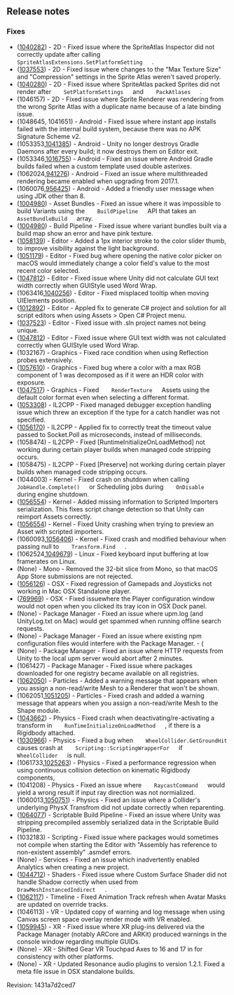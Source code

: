 ## Release notes

### Fixes

-   ([1040282](https://issuetracker.unity3d.com/product/unity/issues/guid/1040282/)) - 2D - Fixed issue where the SpriteAtlas Inspector did not correctly update after calling`     SpriteAtlasExtensions.SetPlatformSetting    `.
-   ([1037553](https://issuetracker.unity3d.com/product/unity/issues/guid/1037553/)) - 2D - Fixed issue where changes to the \"Max Texture Size\" and \"Compression\" settings in the Sprite Atlas weren\'t saved properly.
-   ([1040280](https://issuetracker.unity3d.com/product/unity/issues/guid/1040280/)) - 2D - Fixed issue where SpriteAtlas packed Sprites did not render after`     SetPlatformSettings    `and`     PackAtlases    `.
-   \(1046157\) - 2D - Fixed issue where Sprite Renderer was rendering from the wrong Sprite Atlas with a duplicate name because of a late binding issue.
-   (1048645, 1041651) - Android - Fixed issue where instant app installs failed with the internal build system, because there was no APK Signature Scheme v2.
-   (1053353,[1041385](https://issuetracker.unity3d.com/product/unity/issues/guid/1041385/)) - Android - Unity no longer destroys Gradle Daemons after every build; it now destroys them on Editor exit.
-   (1053346,[1016755](https://issuetracker.unity3d.com/product/unity/issues/guid/1016755/)) - Android - Fixed an issue where Android Gradle builds failed when a custom template used double asterixes.
-   (1062024,[941276](https://issuetracker.unity3d.com/product/unity/issues/guid/941276/)) - Android - Fixed an issue where multithreaded rendering became enabled when upgrading from 2017.1.
-   (1060076,[956425](https://issuetracker.unity3d.com/product/unity/issues/guid/956425/)) - Android - Added a friendly user message when using JDK other than 8.
-   ([1004980](https://issuetracker.unity3d.com/product/unity/issues/guid/1004980/)) - Asset Bundles - Fixed an issue where it was impossible to build Variants using the`     BuildPipeline    `API that takes an`     AssetBundleBuild    `array.
-   ([1004980](https://issuetracker.unity3d.com/product/unity/issues/guid/1004980/)) - Build Pipeline - Fixed issue where variant bundles built via a build map show an error and have pink texture.
-   ([1058139](https://issuetracker.unity3d.com/product/unity/issues/guid/1058139/)) - Editor - Added a 1px interior stroke to the color slider thumb, to improve visibility against the light background.
-   ([1051179](https://issuetracker.unity3d.com/product/unity/issues/guid/1051179/)) - Editor - Fixed bug where opening the native color picker on macOS would immediately change a color field\'s value to the most recent color selected.
-   ([1047812](https://issuetracker.unity3d.com/product/unity/issues/guid/1047812/)) - Editor - Fixed issue where Unity did not calculate GUI text width correctly when GUIStyle used Word Wrap.
-   (1063416,[1040256](https://issuetracker.unity3d.com/product/unity/issues/guid/1040256/)) - Editor - Fixed misplaced tooltip when moving UIElements position.
-   ([1012892](https://issuetracker.unity3d.com/product/unity/issues/guid/1012892/)) - Editor - Appled fix to generate C# project and solution for all script editors when using Assets \> Open C# Project menu.
-   ([1037523](https://issuetracker.unity3d.com/product/unity/issues/guid/1037523/)) - Editor - Fixed issue with .sln project names not being unique.
-   ([1047812](https://issuetracker.unity3d.com/product/unity/issues/guid/1047812/)) - Editor - Fixed issue where GUI text width was not calculated correctly when GUIStyle used Word Wrap.
-   \(1032167\) - Graphics - Fixed race condition when using Reflection probes extensively.
-   ([1057610](https://issuetracker.unity3d.com/product/unity/issues/guid/1057610/)) - Graphics - Fixed bug where a color with a max RGB component of 1 was decomposed as if it were an HDR color with exposure.
-   ([1047517](https://issuetracker.unity3d.com/product/unity/issues/guid/1047517/)) - Graphics - Fixed`     RenderTexture    `Assets using the default color format even when selecting a different format.
-   ([1053308](https://issuetracker.unity3d.com/product/unity/issues/guid/1053308/)) - IL2CPP - Fixed managed debugger exception handling issue which threw an exception if the type for a catch handler was not specified.
-   ([1056170](https://issuetracker.unity3d.com/product/unity/issues/guid/1056170/)) - IL2CPP - Applied fix to correctly treat the timeout value passed to Socket.Poll as microseconds, instead of milliseconds.
-   \(1058474\) - IL2CPP - Fixed \[RuntimeInitializeOnLoadMethod\] not working during certain player builds when managed code stripping occurs.
-   \(1058475\) - IL2CPP - Fixed \[Preserve\] not working during certain player builds when managed code stripping occurs.
-   \(1044003\) - Kernel - Fixed crash on shutdown when calling`     JobHandle.Complete()    `or Scheduling jobs during`     OnDisable    `during engine shutdown.
-   ([1056554](https://issuetracker.unity3d.com/product/unity/issues/guid/1056554/)) - Kernel - Added missing information to Scripted Importers serialization. This fixes script change detection so that Unity can reimport Assets correctly.
-   ([1056554](https://issuetracker.unity3d.com/product/unity/issues/guid/1056554/)) - Kernel - Fixed Unity crashing when trying to preview an Asset with scripted importers.
-   (1060093,[1056406](https://issuetracker.unity3d.com/product/unity/issues/guid/1056406/)) - Kernel - Fixed crash and modified behaviour when passing null to`     Transform.Find    `.
-   (1062524,[1049679](https://issuetracker.unity3d.com/product/unity/issues/guid/1049679/)) - Linux - Fixed keyboard input buffering at low framerates on Linux.
-   (None) - Mono - Removed the 32-bit slice from Mono, so that macOS App Store submissions are not rejected.
-   ([1056126](https://issuetracker.unity3d.com/product/unity/issues/guid/1056126/)) - OSX - Fixed regression of Gamepads and Joysticks not working in Mac OSX Standalone player.
-   ([769969](https://issuetracker.unity3d.com/product/unity/issues/guid/769969/)) - OSX - Fixed issuewhere the Player configuration window would not open when you clicked its tray icon in OSX Dock panel.
-   (None) - Package Manager - Fixed an issue where upm.log (and UnityLog.txt on Mac) would get spammed when running offline search requests.
-   (None) - Package Manager - Fixed an issue where existing npm configuration files would interfere with the Package Manager. - (
-   (None) - Package Manager - Fixed an issue where HTTP requests from Unity to the local upm server would abort after 2 minutes.
-   \(1061427\) - Package Manager - Fixed issue where packages downloaded for one registry became available on all registries.
-   ([1062050](https://issuetracker.unity3d.com/product/unity/issues/guid/1024363/)) - Particles - Added a warning message that appears when you assign a non-read/write Mesh to a Renderer that won\'t be shown.
-   (1062051,[1051205](https://issuetracker.unity3d.com/product/unity/issues/guid/1051205/)) - Particles - Fixed crash and added a warning message that appears when you assign a non-read/write Mesh to the Shape module.
-   ([1043662](https://issuetracker.unity3d.com/product/unity/issues/guid/1043662/)) - Physics - Fixed crash when deactivating/re-activating a transform in`     RunTimeInitializeOnLoadMethod    `, if there is a Rigidbody attached.
-   ([1030966](https://issuetracker.unity3d.com/product/unity/issues/guid/1030966/)) - Physics - Fixed a bug when`     WheelCollider.GetGroundHit    `causes crash at`     Scripting::ScriptingWrapperFor    `if`     WheelCollider    `is null.
-   (1061733,[1025263](https://issuetracker.unity3d.com/product/unity/issues/guid/1025263/)) - Physics - Fixed a performance regression when using continuous collision detection on kinematic Rigidbody components,
-   \(1041208\) - Physics - Fixed an issue where`     RaycastCommand    `would yield a wrong result if input ray direction was not normialized.
-   (1060013,[1050751](https://issuetracker.unity3d.com/product/unity/issues/guid/1050751/)) - Physics - Fixed an issue where a Collider\'s underlying PhysX Transfrom did not update correctly when reparenting.
-   ([1064077](https://issuetracker.unity3d.com/product/unity/issues/guid/1064077/)) - Scriptable Build Pipeline - Fixed an issue where Unity was stripping precompiled assembly serialized data in the Scriptable Build Pipeline.
-   \(1032183\) - Scripting - Fixed issue where packages would sometimes not compile when starting the Editor with \"Assembly has reference to non-existent assembly\" .asmdef errors.
-   (None) - Services - Fixed an issue which inadvertently enabled Analytics when creating a new project.
-   ([1044712](https://issuetracker.unity3d.com/product/unity/issues/guid/1044712/)) - Shaders - Fixed issue where Custom Surface Shader did not handle Shadow correctly when used from`     DrawMeshInstancedIndirect    `.
-   ([1062117](https://issuetracker.unity3d.com/product/unity/issues/guid/1062117/)) - Timeline - Fixed Animation Track refresh when Avatar Masks are updated on override tracks.
-   \(1046113\) - VR - Updated copy of warning and log message when using Canvas screen space overlay render mode with VR enabled.
-   ([1059945](https://issuetracker.unity3d.com/product/unity/issues/guid/1059497/)) - XR - Fixed issue where XR plug-ins delivered via the Package Manager (notably ARCore and ARKit) produced warnings in the console window regarding multiple GUIDs.
-   (None) - XR - Shifted Gear VR Touchpad Axes to 16 and 17 in for consistency with other platforms.
-   (None) - XR - Updated Resonance audio plugins to version 1.2.1. Fixed a meta file issue in OSX standalone builds.

Revision: 1431a7d2ced7
